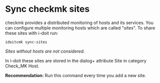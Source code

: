 # Sync checkmk sites

checkmk provides a distributed monitoring of hosts and its services. You can configure multiple monitoring hosts which are called "sites". To share these sites with i-doit run:

```shell
idoitcmk sync-sites
```

_Sites without hosts are not considered._

In i-doit these sites are stored in the dialog+ attribute Site in category Check_MK Host.

**Recommendation:** Run this command every time you add a new site.
